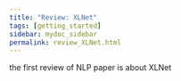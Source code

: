 ```yaml
---
title: "Review: XLNet"
tags: [getting_started]
sidebar: mydoc_sidebar
permalink: review_XLNet.html
---
```


the first review of NLP paper is about XLNet